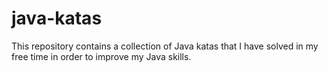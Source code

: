 # java-katas

This repository contains a collection of Java katas that I have solved in my free time in order to improve my Java skills.